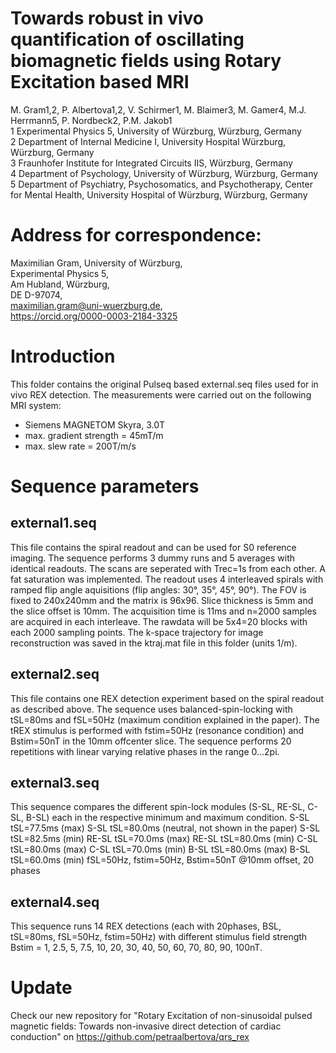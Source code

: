 # Towards robust in vivo quantification of oscillating biomagnetic fields using Rotary Excitation based MRI
M. Gram1,2, P. Albertova1,2, V. Schirmer1, M. Blaimer3, M. Gamer4, M.J. Herrmann5, P. Nordbeck2, P.M. Jakob1  
1 Experimental Physics 5, University of Würzburg, Würzburg, Germany  
2 Department of Internal Medicine I, University Hospital Würzburg, Würzburg, Germany  
3 Fraunhofer Institute for Integrated Circuits IIS, Würzburg, Germany  
4 Department of Psychology, University of Würzburg, Würzburg, Germany  
5 Department of Psychiatry, Psychosomatics, and Psychotherapy, Center for Mental Health, University Hospital of Würzburg, Würzburg, Germany  

# Address for correspondence:
Maximilian Gram, University of Würzburg,  
Experimental Physics 5,  
Am Hubland, Würzburg,  
DE D-97074,  
maximilian.gram@uni-wuerzburg.de,  
https://orcid.org/0000-0003-2184-3325

# Introduction
This folder contains the original Pulseq based external.seq files used for in vivo REX detection.
The measurements were carried out on the following MRI system:
- Siemens MAGNETOM Skyra, 3.0T
- max. gradient strength = 45mT/m
- max. slew rate = 200T/m/s

# Sequence parameters
## external1.seq
This file contains the spiral readout and can be used for S0 reference imaging. The sequence performs 3 dummy runs and 5 averages with identical readouts. The scans are seperated with Trec=1s from each other. A fat saturation was implemented. The readout uses 4 interleaved spirals with ramped flip angle aquisitions (flip angles: 30°, 35°, 45°, 90°). The FOV is fixed to 240x240mm and the matrix is 96x96. Slice thickness is 5mm and the slice offset is 10mm. The acquisition time is 11ms and n=2000 samples are acquired in each interleave. The rawdata will be 5x4=20 blocks with each 2000 sampling points. The k-space trajectory for image reconstruction was saved in the ktraj.mat file in this folder (units 1/m).

## external2.seq
This file contains one REX detection experiment based on the spiral readout as described above. The sequence uses balanced-spin-locking with tSL=80ms and fSL=50Hz (maximum condition explained in the paper). The tREX stimulus is performed with fstim=50Hz (resonance condition) and Bstim=50nT in the 10mm offcenter slice. The sequence performs 20 repetitions with linear varying relative phases in the range 0...2pi.

## external3.seq
This sequence compares the different spin-lock modules (S-SL, RE-SL, C-SL, B-SL) each in the respective minimum and maximum condition.
S-SL  tSL=77.5ms (max)
S-SL  tSL=80.0ms (neutral, not shown in the paper)
S-SL  tSL=82.5ms (min)
RE-SL tSL=70.0ms (max)
RE-SL tSL=80.0ms (min)
C-SL  tSL=80.0ms (max)
C-SL  tSL=70.0ms (min)
B-SL  tSL=80.0ms (max)
B-SL  tSL=60.0ms (min)
fSL=50Hz, fstim=50Hz, Bstim=50nT @10mm offset, 20 phases

## external4.seq
This sequence runs 14 REX detections (each with 20phases, BSL, tSL=80ms, fSL=50Hz, fstim=50Hz) with different stimulus field strength Bstim = 1, 2.5, 5, 7.5, 10, 20, 30, 40, 50, 60, 70, 80, 90, 100nT.

# Update
Check our new repository for "Rotary Excitation of non-sinusoidal pulsed magnetic fields: Towards non-invasive direct detection of cardiac conduction" on https://github.com/petraalbertova/qrs_rex
